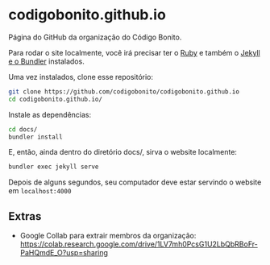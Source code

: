 # codigobonito.github.io

Página do GitHub da organização do Código Bonito.

Para rodar o site localmente, você irá precisar ter o [Ruby](https://www.ruby-lang.org/en/documentation/installation/) e
também o [Jekyll e o Bundler](https://jekyllrb.com/docs/installation/) instalados.

Uma vez instalados, clone esse repositório:

```bash
git clone https://github.com/codigobonito/codigobonito.github.io
cd codigobonito.github.io/
```

Instale as dependências:

```bash
cd docs/
bundler install
```

E, então, ainda dentro do diretório docs/, sirva o website localmente:

```bash
bundler exec jekyll serve
```

Depois de alguns segundos, seu computador deve estar servindo o website em `localhost:4000`


## Extras
* Google Collab para extrair membros da organização: https://colab.research.google.com/drive/1LV7mh0PcsG1U2LbQbRBoFr-PaHQmdE_O?usp=sharing
